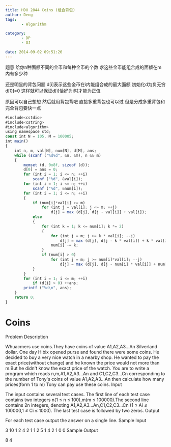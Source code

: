 ```yaml
---
title: HDU 2844 Coins (组合背包)
author: Deng
tags: 
       - Algorithm

category: 
       - DP
       - OJ

date: 2014-09-02 09:51:26
---
```

题意 给你n种面额不同的金币和每种金币的个数 求这些金币能组合成的面额在m内有多少种

还是明显的背包问题 d[i]表示这些金币在i内能组合成的最大面额 初始化d为负无穷 d[0]=0 这样就可以保证d[i]恰好为i时才能为正值

原因可以自己想想 然后就用背包背吧 直接多重背包也可以过 但是分成多重背包和完全背包要快一点

```js 
#include<cstdio>
#include<cstring>
#include<algorithm>
using namespace std;
const int N = 105, M = 100005;
int main()
{
    int n, m, val[N], num[N], d[M], ans;
    while (scanf ("%d%d", &n, &m), n && m)
    {
        memset (d, 0x8f, sizeof (d));
        d[0] = ans = 0;
        for (int i = 1; i <= n; ++i)
            scanf ("%d", &val[i]);
        for (int i = 1; i <= n; ++i)
            scanf ("%d", &num[i]);
        for (int i = 1; i <= n; ++i)
        {
            if (num[i]*val[i] >= m)
                for (int j = val[i]; j <= m; ++j)
                    d[j] = max (d[j], d[j - val[i]] + val[i]);
            else
            {
                for (int k = 1; k <= num[i]; k *= 2)
                {
                    for (int j = m; j >= k * val[i]; --j)
                        d[j] = max (d[j], d[j - k * val[i]] + k * val[i]);
                    num[i] -= k;
                }
                if (num[i] > 0)
                    for (int j = m; j >= num[i]*val[i]; --j)
                        d[j] = max (d[j], d[j - num[i] * val[i]] + num[i] * val[i]);
            }
        }
        for (int i = 1; i <= m; ++i)
            if (d[i] > 0) ++ans;
        printf ("%d\n", ans);
    }
    return 0;
}
```

# Coins

Problem Description

Whuacmers use coins.They have coins of value A1,A2,A3...An Silverland dollar. One day Hibix opened purse and found there were some coins. He decided to buy a very nice watch in a nearby shop. He wanted to pay the exact price(without change) and he known the price would not more than m.But he didn't know the exact price of the watch.
You are to write a program which reads n,m,A1,A2,A3...An and C1,C2,C3...Cn corresponding to the number of Tony's coins of value A1,A2,A3...An then calculate how many prices(form 1 to m) Tony can pay use these coins.
Input

The input contains several test cases. The first line of each test case contains two integers n(1 ≤ n ≤ 100),m(m ≤ 100000).The second line contains 2n integers, denoting A1,A2,A3...An,C1,C2,C3...Cn (1 ≤ Ai ≤ 100000,1 ≤ Ci ≤ 1000). The last test case is followed by two zeros.
Output

For each test case output the answer on a single line.
Sample Input

3 10 1 2 4 2 1 1 2 5 1 4 2 1 0 0
Sample Output

8 4